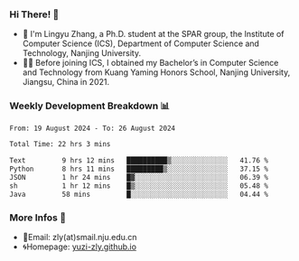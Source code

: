 ### Hi There! 👋 
- 🐳 I'm Lingyu Zhang, a Ph.D. student at the SPAR group, the Institute of Computer Science (ICS), Department of Computer Science and Technology, Nanjing University.
- 🧑‍🎓 Before joining ICS, I obtained my Bachelor’s in Computer Science and Technology from Kuang Yaming Honors School, Nanjing University, Jiangsu, China in 2021.

### Weekly Development Breakdown :bar_chart:

<!--START_SECTION:waka-->

```txt
From: 19 August 2024 - To: 26 August 2024

Total Time: 22 hrs 3 mins

Text         9 hrs 12 mins   ██████████▒░░░░░░░░░░░░░░   41.76 %
Python       8 hrs 11 mins   █████████▒░░░░░░░░░░░░░░░   37.15 %
JSON         1 hr 24 mins    █▓░░░░░░░░░░░░░░░░░░░░░░░   06.39 %
sh           1 hr 12 mins    █▒░░░░░░░░░░░░░░░░░░░░░░░   05.48 %
Java         58 mins         █░░░░░░░░░░░░░░░░░░░░░░░░   04.44 %
```

<!--END_SECTION:waka-->

<!--
### Github Contributions :octocat:

![](https://raw.githubusercontent.com/yuzi-zly/yuzi-zly/output/github-contribution-grid-snake.svg)              
-->

### More Infos 📖

- 📧Email: zly(at)smail.nju.edu.cn
- 🌀Homepage: [yuzi-zly.github.io](https://yuzi-zly.github.io/)
